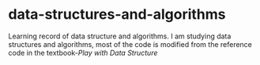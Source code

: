 # data-structures-and-algorithms
Learning record of data structure and algorithms.
I am studying data structures and algorithms, most of the code is modified from the reference code in the textbook-*Play with Data Structure*
